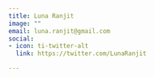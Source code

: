 ```yaml
---
title: Luna Ranjit
image: ""
email: luna.ranjit@gmail.com
social:
- icon: ti-twitter-alt
  link: https://twitter.com/LunaRanjit

---
```

